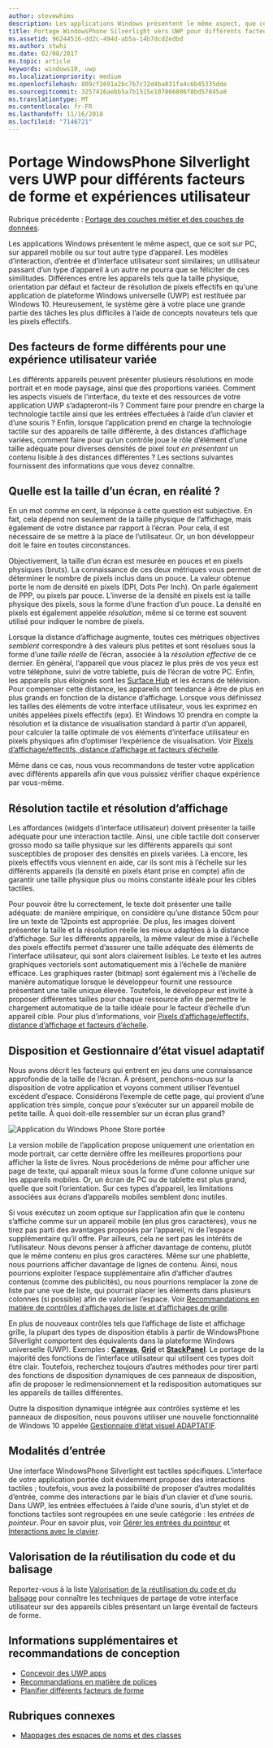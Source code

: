 ```yaml
---
author: stevewhims
description: Les applications Windows présentent le même aspect, que ce soit sur PC, sur appareil mobile ou sur tout autre type d’appareil. Les modèles d’interaction, d’entrée et d’interface utilisateur sont similaires; un utilisateur passant d’un type d’appareil à un autre ne pourra que se féliciter de ces similitudes.
title: Portage WindowsPhone Silverlight vers UWP pour différents facteurs de forme et expériences utilisateur
ms.assetid: 96244516-dd2c-494d-ab5a-14b7dcd2edbd
ms.author: stwhi
ms.date: 02/08/2017
ms.topic: article
keywords: windows10, uwp
ms.localizationpriority: medium
ms.openlocfilehash: 809cf2691a2bc7b7c72d4ba031fa4c6b45335dde
ms.sourcegitcommit: 3257416aebb5a7b1515e107866806f8bd57845a8
ms.translationtype: MT
ms.contentlocale: fr-FR
ms.lasthandoff: 11/16/2018
ms.locfileid: "7146721"
---
```

#  <a name="porting-windowsphone-silverlight-to-uwp-for-form-factor-and-ux"></a>Portage WindowsPhone Silverlight vers UWP pour différents facteurs de forme et expériences utilisateur


Rubrique précédente : [Portage des couches métier et des couches de données](wpsl-to-uwp-business-and-data.md).

Les applications Windows présentent le même aspect, que ce soit sur PC, sur appareil mobile ou sur tout autre type d’appareil. Les modèles d’interaction, d’entrée et d’interface utilisateur sont similaires; un utilisateur passant d’un type d’appareil à un autre ne pourra que se féliciter de ces similitudes. Différences entre les appareils tels que la taille physique, orientation par défaut et facteur de résolution de pixels effectifs en qu'une application de plateforme Windows universelle (UWP) est restituée par Windows 10. Heureusement, le système gère à votre place une grande partie des tâches les plus difficiles à l’aide de concepts novateurs tels que les pixels effectifs.

## <a name="different-form-factors-and-user-experience"></a>Des facteurs de forme différents pour une expérience utilisateur variée

Les différents appareils peuvent présenter plusieurs résolutions en mode portrait et en mode paysage, ainsi que des proportions variées. Comment les aspects visuels de l’interface, du texte et des ressources de votre application UWP s’adapteront-ils ? Comment faire pour prendre en charge la technologie tactile ainsi que les entrées effectuées à l’aide d’un clavier et d’une souris ? Enfin, lorsque l’application prend en charge la technologie tactile sur des appareils de taille différente, à des distances d’affichage variées, comment faire pour qu’un contrôle joue le rôle d’élément d’une taille adéquate pour diverses densités de pixel *tout en présentant* un contenu lisible à des distances différentes ? Les sections suivantes fournissent des informations que vous devez connaître.

## <a name="what-is-the-size-of-a-screen-really"></a>Quelle est la taille d’un écran, en réalité ?

En un mot comme en cent, la réponse à cette question est subjective. En fait, cela dépend non seulement de la taille physique de l’affichage, mais également de votre distance par rapport à l’écran. Pour cela, il est nécessaire de se mettre à la place de l’utilisateur. Or, un bon développeur doit le faire en toutes circonstances.

Objectivement, la taille d’un écran est mesurée en pouces et en pixels physiques (bruts). La connaissance de ces deux métriques vous permet de déterminer le nombre de pixels inclus dans un pouce. La valeur obtenue porte le nom de densité en pixels (DPI, Dots Per Inch). On parle également de PPP, ou pixels par pouce. L’inverse de la densité en pixels est la taille physique des pixels, sous la forme d’une fraction d’un pouce. La densité en pixels est également appelée *résolution*, même si ce terme est souvent utilisé pour indiquer le nombre de pixels.

Lorsque la distance d’affichage augmente, toutes ces métriques objectives *semblent* correspondre à des valeurs plus petites et sont résolues sous la forme d’une *taille réelle* de l’écran, associée à la *résolution effective* de ce dernier. En général, l’appareil que vous placez le plus près de vos yeux est votre téléphone, suivi de votre tablette, puis de l’écran de votre PC. Enfin, les appareils plus éloignés sont les [Surface Hub](http://www.microsoft.com/microsoft-surface-hub) et les écrans de télévision. Pour compenser cette distance, les appareils ont tendance à être de plus en plus grands en fonction de la distance d’affichage. Lorsque vous définissez les tailles des éléments de votre interface utilisateur, vous les exprimez en unités appelées pixels effectifs (epx). Et Windows 10 prendra en compte la résolution et la distance de visualisation standard à partir d’un appareil, pour calculer la taille optimale de vos éléments d’interface utilisateur en pixels physiques afin d’optimiser l’expérience de visualisation. Voir [Pixels d’affichage/effectifs, distance d’affichage et facteurs d’échelle](wpsl-to-uwp-porting-xaml-and-ui.md).

Même dans ce cas, nous vous recommandons de tester votre application avec différents appareils afin que vous puissiez vérifier chaque expérience par vous-même.

## <a name="touch-resolution-and-viewing-resolution"></a>Résolution tactile et résolution d’affichage

Les affordances (widgets d’interface utilisateur) doivent présenter la taille adéquate pour une interaction tactile. Ainsi, une cible tactile doit conserver grosso modo sa taille physique sur les différents appareils qui sont susceptibles de proposer des densités en pixels variées. Là encore, les pixels effectifs vous viennent en aide, car ils sont mis à l’échelle sur les différents appareils (la densité en pixels étant prise en compte) afin de garantir une taille physique plus ou moins constante idéale pour les cibles tactiles.

Pour pouvoir être lu correctement, le texte doit présenter une taille adéquate: de manière empirique, on considère qu’une distance 50cm pour lire un texte de 12points est appropriée. De plus, les images doivent présenter la taille et la résolution réelle les mieux adaptées à la distance d’affichage. Sur les différents appareils, la même valeur de mise à l’échelle des pixels effectifs permet d’assurer une taille adéquate des éléments de l’interface utilisateur, qui sont alors clairement lisibles. Le texte et les autres graphiques vectoriels sont automatiquement mis à l’échelle de manière efficace. Les graphiques raster (bitmap) sont également mis à l’échelle de manière automatique lorsque le développeur fournit une ressource présentant une taille unique élevée. Toutefois, le développeur est invité à proposer différentes tailles pour chaque ressource afin de permettre le chargement automatique de la taille idéale pour le facteur d’échelle d’un appareil cible. Pour plus d’informations, voir [Pixels d’affichage/effectifs, distance d’affichage et facteurs d’échelle](wpsl-to-uwp-porting-xaml-and-ui.md).

## <a name="layout-and-adaptive-visual-state-manager"></a>Disposition et Gestionnaire d’état visuel adaptatif

Nous avons décrit les facteurs qui entrent en jeu dans une connaissance approfondie de la taille de l’écran. À présent, penchons-nous sur la disposition de votre application et voyons comment utiliser l’éventuel excédent d’espace. Considérons l’exemple de cette page, qui provient d’une application très simple, conçue pour s’exécuter sur un appareil mobile de petite taille. À quoi doit-elle ressembler sur un écran plus grand?

![Application du Windows Phone Store portée](images/wpsl-to-uwp-case-studies/c01-04-uni-phone-app-ported.png)

La version mobile de l’application propose uniquement une orientation en mode portrait, car cette dernière offre les meilleures proportions pour afficher la liste de livres. Nous procéderions de même pour afficher une page de texte, qui apparaît mieux sous la forme d’une colonne unique sur les appareils mobiles. Or, un écran de PC ou de tablette est plus grand, quelle que soit l’orientation. Sur ces types d’appareil, les limitations associées aux écrans d’appareils mobiles semblent donc inutiles.

Si vous exécutez un zoom optique sur l’application afin que le contenu s’affiche comme sur un appareil mobile (en plus gros caractères), vous ne tirez pas parti des avantages proposés par l’appareil, ni de l’espace supplémentaire qu’il offre. Par ailleurs, cela ne sert pas les intérêts de l’utilisateur. Nous devons penser à afficher davantage de contenu, plutôt que le même contenu en plus gros caractères. Même sur une phablette, nous pourrions afficher davantage de lignes de contenu. Ainsi, nous pourrions exploiter l’espace supplémentaire afin d’afficher d’autres contenus (comme des publicités), ou nous pourrions remplacer la zone de liste par une vue de liste, qui pourrait placer les éléments dans plusieurs colonnes (si possible) afin de valoriser l’espace. Voir [Recommandations en matière de contrôles d’affichages de liste et d’affichages de grille](https://msdn.microsoft.com/library/windows/apps/mt186889).

En plus de nouveaux contrôles tels que l’affichage de liste et affichage grille, la plupart des types de disposition établis à partir de WindowsPhone Silverlight comportent des équivalents dans la plateforme Windows universelle (UWP). Exemples : [**Canvas**](https://msdn.microsoft.com/library/windows/apps/br209267), [**Grid**](https://msdn.microsoft.com/library/windows/apps/br242704) et [**StackPanel**](https://msdn.microsoft.com/library/windows/apps/br209635). Le portage de la majorité des fonctions de l’interface utilisateur qui utilisent ces types doit être clair. Toutefois, recherchez toujours d’autres méthodes pour tirer parti des fonctions de disposition dynamiques de ces panneaux de disposition, afin de proposer le redimensionnement et la redisposition automatiques sur les appareils de tailles différentes.

Outre la disposition dynamique intégrée aux contrôles système et les panneaux de disposition, nous pouvons utiliser une nouvelle fonctionnalité de Windows 10 appelée [Gestionnaire d’état visuel ADAPTATIF](wpsl-to-uwp-porting-xaml-and-ui.md).

## <a name="input-modalities"></a>Modalités d’entrée

Une interface WindowsPhone Silverlight est tactiles spécifiques. L’interface de votre application portée doit évidemment proposer des interactions tactiles ; toutefois, vous avez la possibilité de proposer d’autres modalités d’entrée, comme des interactions par le biais d’un clavier et d’une souris. Dans UWP, les entrées effectuées à l’aide d’une souris, d’un stylet et de fonctions tactiles sont regroupées en une seule catégorie : les *entrées de pointeur*. Pour en savoir plus, voir [Gérer les entrées du pointeur](https://msdn.microsoft.com/library/windows/apps/mt404610) et [Interactions avec le clavier](https://msdn.microsoft.com/library/windows/apps/mt185607).

## <a name="maximizing-markup-and-code-re-use"></a>Valorisation de la réutilisation du code et du balisage

Reportez-vous à la liste [Valorisation de la réutilisation du code et du balisage](wpsl-to-uwp-porting-to-a-uwp-project.md) pour connaître les techniques de partage de votre interface utilisateur sur des appareils cibles présentant un large éventail de facteurs de forme.

## <a name="more-info-and-design-guidelines"></a>Informations supplémentaires et recommandations de conception

-   [Concevoir des UWP apps](http://dev.windows.com/design)
-   [Recommandations en matière de polices](https://msdn.microsoft.com/library/windows/apps/hh700394)
-   [Planifier différents facteurs de forme](https://msdn.microsoft.com/library/windows/apps/dn958435)

## <a name="related-topics"></a>Rubriques connexes

* [Mappages des espaces de noms et des classes](wpsl-to-uwp-namespace-and-class-mappings.md)

